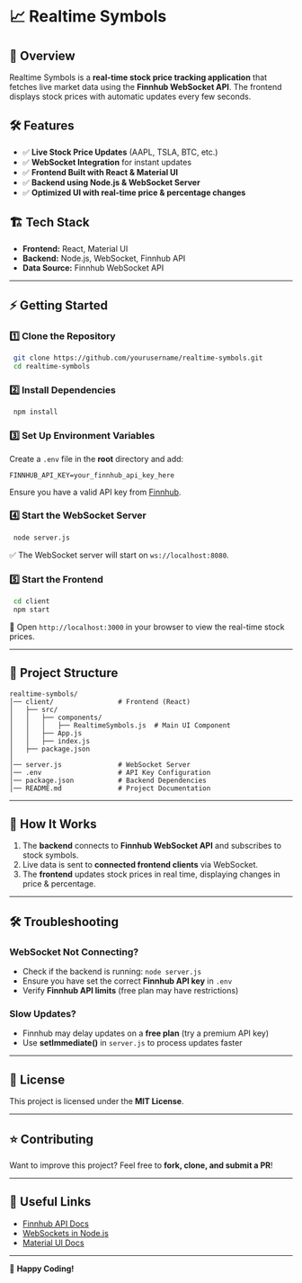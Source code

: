 # 📈 Realtime Symbols

## 🚀 Overview

Realtime Symbols is a **real-time stock price tracking application** that fetches live market data using the **Finnhub WebSocket API**. The frontend displays stock prices with automatic updates every few seconds.

## 🛠️ Features

- ✅ **Live Stock Price Updates** (AAPL, TSLA, BTC, etc.)
- ✅ **WebSocket Integration** for instant updates
- ✅ **Frontend Built with React & Material UI**
- ✅ **Backend using Node.js & WebSocket Server**
- ✅ **Optimized UI with real-time price & percentage changes**

## 🏗️ Tech Stack

- **Frontend:** React, Material UI
- **Backend:** Node.js, WebSocket, Finnhub API
- **Data Source:** Finnhub WebSocket API

---

## ⚡ Getting Started

### 1️⃣ Clone the Repository

```sh
 git clone https://github.com/yourusername/realtime-symbols.git
 cd realtime-symbols
```

### 2️⃣ Install Dependencies

```sh
 npm install
```

### 3️⃣ Set Up Environment Variables

Create a `.env` file in the **root** directory and add:

```
FINNHUB_API_KEY=your_finnhub_api_key_here
```

Ensure you have a valid API key from [Finnhub](https://finnhub.io/).

### 4️⃣ Start the WebSocket Server

```sh
 node server.js
```

✅ The WebSocket server will start on `ws://localhost:8080`.

### 5️⃣ Start the Frontend

```sh
 cd client
 npm start
```

🚀 Open `http://localhost:3000` in your browser to view the real-time stock prices.

---

## 🔧 Project Structure

```
realtime-symbols/
│── client/                # Frontend (React)
│   ├── src/
│   │   ├── components/
│   │   │   ├── RealtimeSymbols.js  # Main UI Component
│   │   ├── App.js
│   │   ├── index.js
│   ├── package.json
│
│── server.js              # WebSocket Server
│── .env                   # API Key Configuration
│── package.json           # Backend Dependencies
│── README.md              # Project Documentation
```

---

## 🎯 How It Works

1. The **backend** connects to **Finnhub WebSocket API** and subscribes to stock symbols.
2. Live data is sent to **connected frontend clients** via WebSocket.
3. The **frontend** updates stock prices in real time, displaying changes in price & percentage.

---

## 🛠️ Troubleshooting

### WebSocket Not Connecting?

- Check if the backend is running: `node server.js`
- Ensure you have set the correct **Finnhub API key** in `.env`
- Verify **Finnhub API limits** (free plan may have restrictions)

### Slow Updates?

- Finnhub may delay updates on a **free plan** (try a premium API key)
- Use **setImmediate()** in `server.js` to process updates faster

---

## 📜 License

This project is licensed under the **MIT License**.

---

## ⭐ Contributing

Want to improve this project? Feel free to **fork, clone, and submit a PR**!

---

## 🔗 Useful Links

- [Finnhub API Docs](https://finnhub.io/docs/api/websocket-stock-price)
- [WebSockets in Node.js](https://developer.mozilla.org/en-US/docs/Web/API/WebSockets_API)
- [Material UI Docs](https://mui.com/)

---

🚀 **Happy Coding!**
